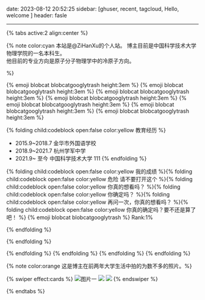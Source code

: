 date: 2023-08-12 20:52:25
sidebar: [ghuser, recent, tagcloud, Hello, welcome ]
header: fasle

---

{% tabs active:2 align:center %}

<!-- tab 简介 -->

{% note color:cyan   本站是@ZiHanXu的个人站。 博主目前是中国科学技术大学物理学院的一名本科生。<br/>他目前的专业方向是原子分子物理学中的冷原子方向。

%}

{% emoji blobcat blobcatgooglytrash height:3em  %} {% emoji blobcat blobcatgooglytrash height:3em  %} {% emoji blobcat blobcatgooglytrash height:3em  %} {% emoji blobcat blobcatgooglytrash height:3em  %} {% emoji blobcat blobcatgooglytrash height:3em  %} {% emoji blobcat blobcatgooglytrash height:3em  %} {% emoji blobcat blobcatgooglytrash height:3em  %}

{% folding child:codeblock open:false color:yellow 教育经历 %}

- 2015.9~2018.7 金华市外国语学校
- 2018.9~2021.7   杭州学军中学
- 2021.9~ 至今    中国科学技术大学
111
{% endfolding %}

{% folding child:codeblock open:false color:yellow 我的成绩 %}{% folding child:codeblock open:false color:yellow 危险 请不要打开这个 %}{% folding child:codeblock open:false color:yellow 你真的想看吗？ %}{% folding child:codeblock open:false color:yellow 你确定吗？ %}{% folding child:codeblock open:false color:yellow 再问一次，你真的想看吗？ %}{% folding child:codeblock open:false color:yellow 你真的确定吗？要不还是算了吧！ %}
{% emoji blobcat blobcatgooglytrash %}  Rank:1%

{% endfolding %}

{% endfolding %}

{% endfolding %}
{% endfolding %}
{% endfolding %}
{% endfolding %}





<!-- tab 照片 -->

{% note color:orange   这是博主在前两年大学生活中拍的为数不多的照片。%}

{% swiper effect:cards %}
![图片一](https://images.unsplash.com/photo-1625171515821-1870deb2743b?ixlib=rb-4.0.3&ixid=MnwxMjA3fDB8MHxwaG90by1wYWdlfHx8fGVufDB8fHx8&auto=format&fit=crop&w=1000&q=80&h=1000)
![](https://images.unsplash.com/photo-1542272201-b1ca555f8505?ixlib=rb-4.0.3&ixid=MnwxMjA3fDB8MHxwaG90by1wYWdlfHx8fGVufDB8fHx8&auto=format&fit=crop&w=1000&q=80&h=1000)
![](https://images.unsplash.com/photo-1524797905120-92940d3a18d6?ixlib=rb-4.0.3&ixid=MnwxMjA3fDB8MHxwaG90by1wYWdlfHx8fGVufDB8fHx8&auto=format&fit=crop&w=1000&q=80&h=1000)
{% endswiper %}

{% endtabs %}

